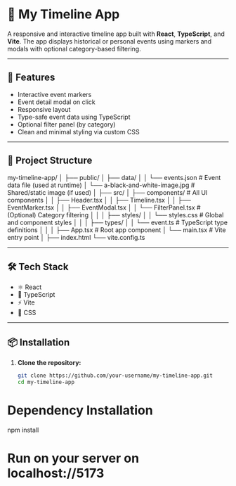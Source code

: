 # 📅 My Timeline App

A responsive and interactive timeline app built with **React**, **TypeScript**, and **Vite**. The app displays historical or personal events using markers and modals with optional category-based filtering.

---

## 🚀 Features

- Interactive event markers
- Event detail modal on click
- Responsive layout
- Type-safe event data using TypeScript
- Optional filter panel (by category)
- Clean and minimal styling via custom CSS

---

## 📁 Project Structure

my-timeline-app/
│
├── public/
│ ├── data/
│ │ └── events.json # Event data file (used at runtime)
│ └── a-black-and-white-image.jpg # Shared/static image (if used)
│
├── src/
│ ├── components/ # All UI components
│ │ ├── Header.tsx
│ │ ├── Timeline.tsx
│ │ ├── EventMarker.tsx
│ │ ├── EventModal.tsx
│ │ └── FilterPanel.tsx # (Optional) Category filtering
│ │
│ ├── styles/
│ │ └── styles.css # Global and component styles
│ │
│ ├── types/
│ │ └── event.ts # TypeScript type definitions
│ │
│ ├── App.tsx # Root app component
│ └── main.tsx # Vite entry point
│
├── index.html
└── vite.config.ts

---

## 🛠️ Tech Stack

- ⚛️ React
- 🔷 TypeScript
- ⚡ Vite
- 🎨 CSS

---

## 📦 Installation

1. **Clone the repository:**
   ```bash
   git clone https://github.com/your-username/my-timeline-app.git
   cd my-timeline-app
# Dependency Installation
npm install
# Run on your server on localhost://5173



